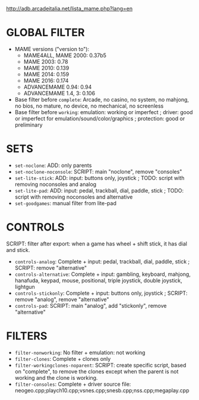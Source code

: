 
http://adb.arcadeitalia.net/lista_mame.php?lang=en

# GLOBAL FILTER

* MAME versions ("version to"):
  * MAME4ALL, MAME 2000: 0.37b5
  * MAME 2003: 0.78
  * MAME 2010: 0.139
  * MAME 2014: 0.159
  * MAME 2016: 0.174
  * ADVANCEMAME 0.94: 0.94
  * ADVANCEMAME 1.4, 3: 0.106
* Base filter before `complete`: Arcade, no casino, no system, no mahjong, no bios, no mature, no device, no mechanical, no screenless
* Base filter before `working`: emulation: working or imperfect ; driver: good or imperfect for emulation/sound/color/graphics ; protection: good or preliminary

# SETS

* `set-noclone`: ADD: only parents
* `set-noclone-noconsole`: SCRIPT: main "noclone", remove "consoles"
* `set-lite-stick`: ADD: input: buttons only, joystick ; TODO: script with removing noconsoles and analog
* `set-lite-pad`: ADD: input: pedal, trackball, dial, paddle, stick ; TODO: script with removing noconsoles and alternative
* `set-goodgames`: manual filter from lite-pad

# CONTROLS

SCRIPT: filter after export: when a game has wheel + shift stick, it has dial and stick.

* `controls-analog`: Complete + input: pedal, trackball, dial, paddle, stick ; SCRIPT: remove "alternative"
* `controls-alternative`: Complete + input: gambling, keyboard, mahjong, hanafuda, keypad, mouse, positional, triple joystick, double joystick, lightgun
* `controls-stickonly`: Complete + input: buttons only, joystick ; SCRIPT: remove "analog", remove "alternative"
* `controls-pad`: SCRIPT: main "analog", add "stickonly", remove "alternative"

# FILTERS

* `filter-nonworking`: No filter + emulation: not working
* `filter-clones`: Complete + clones only
* `filter-workingclones-noparent`: SCRIPT: create specific script, based on "complete", to remove the clones except when the parent is not working and the clone is working.
* `filter-consoles`: Complete + driver source file: neogeo.cpp;playch10.cpp;vsnes.cpp;snesb.cpp;nss.cpp;megaplay.cpp
